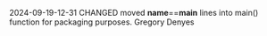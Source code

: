 2024-09-19-12-31
CHANGED
moved __name__==__main__ lines into main() function for packaging purposes.
Gregory Denyes
